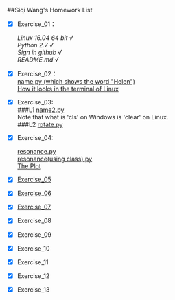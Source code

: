 ##Siqi Wang's Homework List

- [x] Exercise_01：

    *Linux 16.04 64 bit        √*    
    *Python 2.7                √*   
    *Sign in github            √*   
    *README.md                 √*  



- [x] Exercise_02：  
[name.py   (which shows the word "Helen")](https://github.com/wangsiqihelen/computationalphysics_N2013301040002/blob/master/name.py)   
[How it looks in the terminal of Linux](https://github.com/wangsiqihelen/computationalphysics_N2013301040002/blob/master/name.png)  



- [x] Exercise_03:  
###L1
[name2.py](https://github.com/wangsiqihelen/computationalphysics_N2013301040002/blob/master/name2.py)  
Note that what is 'cls' on Windows is 'clear' on Linux.  
###L2
[rotate.py](https://github.com/wangsiqihelen/computationalphysics_N2013301040002/blob/master/rotate.py)  




- [x] Exercise_04:  

    [resonance.py](https://github.com/wangsiqihelen/computationalphysics_N2013301040002/blob/master/resonance.py)  
    [resonance(using class).py](https://github.com/wangsiqihelen/computationalphysics_N2013301040002/blob/master/resonance(using%20class).py)  
    [The Plot](https://github.com/wangsiqihelen/computationalphysics_N2013301040002/blob/master/figure_1.png)  



- [x] [Exercise_05](https://github.com/wangsiqihelen/computationalphysics_N2013301040002/blob/master/Exercise_05-Problem-2.6/Exercise%205.md)

- [x] [Exercise_06](https://github.com/wangsiqihelen/computationalphysics_N2013301040002/tree/master/Exercise_06-Problem-2.10)

- [x] [Exercise_07](https://github.com/wangsiqihelen/computationalphysics_N2013301040002/tree/master/Exercise_07-Problem-3.12-3.13-3.14)

- [x] Exercise_08

- [x] Exercise_09

- [x] Exercise_10

- [x] Exercise_11

- [x] Exercise_12

- [x] Exercise_13
